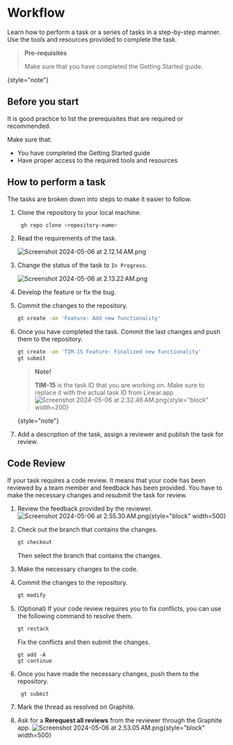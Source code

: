 # Workflow

Learn how to perform a task or a series of tasks in a step-by-step manner.
Use the tools and resources provided to complete the task.

> **Pre-requisites**
>
> Make sure that you have completed the Getting Started guide.
>
{style="note"}

## Before you start

It is good practice to list the prerequisites that are required or recommended.

Make sure that:
- You have completed the Getting Started guide
- Have proper access to the required tools and resources

## How to perform a task

The tasks are broken down into steps to make it easier to follow.

1. Clone the repository to your local machine.

   ```bash
    gh repo clone <repository-name>
   ```

2. Read the requirements of the task. 

   ![Screenshot 2024-05-06 at 2.12.14 AM.png](Screenshot_2024-05-06_at_2.12.14 AM.png)

3. Change the status of the task to `In Progress`. 

   ![Screenshot 2024-05-06 at 2.13.22 AM.png](Screenshot_2024-05-06_at_2.13.22 AM.png)

4. Develop the feature or fix the bug.

5. Commit the changes to the repository.
   ```bash
   gt create -am 'Feature: Add new functionality'
   ```

6. Once you have completed the task. Commit the last changes and push them to the repository.
   ```bash
   gt create -am 'TIM-15 Feature: Finalized new functionality'
   gt submit
   ```
   > **Note!**
   > 
   > **TIM-15** is the task ID that you are working on.
   > Make sure to replace it with the actual task ID from Linear.app
   > ![Screenshot 2024-05-06 at 2.32.46 AM.png](Screenshot_2024-05-06_at_2.32.46 AM.png){style="block" width=200}
   > 
   {style="note"}

7. Add a description of the task, assign a reviewer and publish the task for review.

## Code Review

If your task requires a code review. 
It means that your code has been reviewed by a team member and feedback has been provided.
You have to make the necessary changes and resubmit the task for review.

1. Review the feedback provided by the reviewer.
   ![Screenshot 2024-05-06 at 2.55.30 AM.png](Screenshot_2024-05-06_at_2.55.30 AM.png){style="block" width=500}

2. Check out the branch that contains the changes.
   ```bash
   gt checkout
   ```
   Then select the branch that contains the changes.

3. Make the necessary changes to the code.

4. Commit the changes to the repository.
   ```bash
   gt modify
   ```

5. (Optional) If your code review requires you to fix conflicts, you can use the following command to resolve them.
   ```bash
   gt restack
   ```
   Fix the conflicts and then submit the changes.
   ```
   gt add -A
   gt continue
   ```

6. Once you have made the necessary changes, push them to the repository.
   ```bash
    gt submit
    ```
   
7. Mark the thread as resolved on Graphite.

8. Ask for a **Rerequest all reviews** from the reviewer through the Graphite app.
   ![Screenshot 2024-05-06 at 2.53.05 AM.png](Screenshot_2024-05-06_at_2.53.05 AM.png){style="block" width=500}